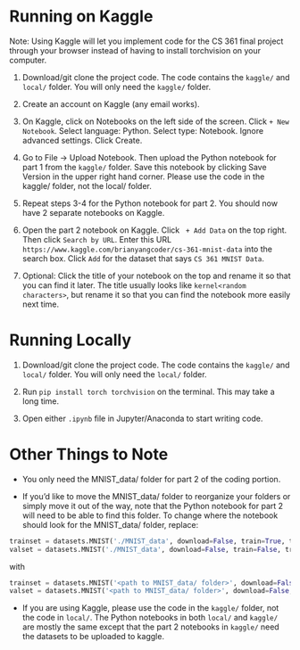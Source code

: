 # Running on Kaggle
Note: Using Kaggle will let you implement code for the CS 361 final project through your browser instead of having to install torchvision on your computer.

1. Download/git clone the project code. The code contains the ```kaggle/``` and ```local/``` folder. You will only need the ```kaggle/``` folder.

2. Create an account on Kaggle (any email works).

3. On Kaggle, click on Notebooks on the left side of the screen. Click ``` + New Notebook ```. Select language: Python. Select type: Notebook. Ignore advanced settings. Click Create.

5. Go to File -> Upload Notebook. Then upload the Python notebook for part 1 from the ```kaggle/``` folder. Save this notebook by clicking Save Version in the upper right hand corner. Please use the code in the kaggle/ folder, not the local/ folder.

6. Repeat steps 3-4 for the Python notebook for part 2. You should now have 2 separate notebooks on Kaggle.

7. Open the part 2 notebook on Kaggle. Click ``` + Add Data``` on the top right. Then click ```Search by URL```. Enter this URL ```https://www.kaggle.com/brianyangcoder/cs-361-mnist-data``` into the search box. Click ```Add``` for the dataset that says ```CS 361 MNIST Data```.

8. Optional: Click the title of your notebook on the top and rename it so that you can find it later. The title usually looks like ```kernel<random characters>```, but rename it so that you can find the notebook more easily next time.


# Running Locally
1. Download/git clone the project code. The code contains the ```kaggle/``` and ```local/``` folder. You will only need the ```local/``` folder.

2. Run ```pip install torch torchvision``` on the terminal. This may take a long time.

3. Open either `.ipynb` file in Jupyter/Anaconda to start writing code.

# Other Things to Note
- You only need the MNIST_data/ folder for part 2 of the coding portion.

- If you’d like to move the MNIST_data/ folder to reorganize your folders or simply move it out of the way, note that the Python notebook for part 2 will need to be able to find this folder.
To change where the notebook should look for the MNIST_data/ folder, replace:
```python
trainset = datasets.MNIST('./MNIST_data', download=False, train=True, transform=transform)
valset = datasets.MNIST('./MNIST_data', download=False, train=False, transform=transform)
```
with
```python
trainset = datasets.MNIST('<path to MNIST_data/ folder>', download=False, train=True, transform=transform)
valset = datasets.MNIST('<path to MNIST_data/ folder>', download=False, train=False, transform=transform)
```

- If you are using Kaggle, please use the code in the ```kaggle/``` folder, not the code in ```local/```. The Python notebooks in both ```local/``` and ```kaggle/``` are mostly the same except that the part 2 notebooks in ```kaggle/``` need the datasets to be uploaded to kaggle.
